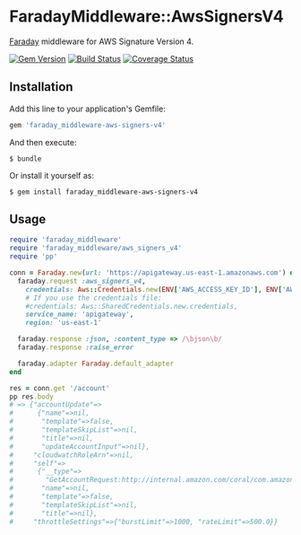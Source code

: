 # FaradayMiddleware::AwsSignersV4

[Faraday](https://github.com/lostisland/faraday) middleware for AWS Signature Version 4.

[![Gem Version](https://badge.fury.io/rb/faraday_middleware-aws-signers-v4.svg)](http://badge.fury.io/rb/faraday_middleware-aws-signers-v4)
[![Build Status](https://travis-ci.org/winebarrel/faraday_middleware-aws-signers-v4.svg)](https://travis-ci.org/winebarrel/faraday_middleware-aws-signers-v4)
[![Coverage Status](https://coveralls.io/repos/winebarrel/faraday_middleware-aws-signers-v4/badge.svg?branch=master&service=github)](https://coveralls.io/github/winebarrel/faraday_middleware-aws-signers-v4?branch=master)

## Installation

Add this line to your application's Gemfile:

```ruby
gem 'faraday_middleware-aws-signers-v4'
```

And then execute:

    $ bundle

Or install it yourself as:

    $ gem install faraday_middleware-aws-signers-v4

## Usage

```ruby
require 'faraday_middleware'
require 'faraday_middleware/aws_signers_v4'
require 'pp'

conn = Faraday.new(url: 'https://apigateway.us-east-1.amazonaws.com') do |faraday|
  faraday.request :aws_signers_v4,
    credentials: Aws::Credentials.new(ENV['AWS_ACCESS_KEY_ID'], ENV['AWS_SECRET_ACCESS_KEY']),
    # If you use the credentials file:
    #credentials: Aws::SharedCredentials.new.credentials,
    service_name: 'apigateway',
    region: 'us-east-1'

  faraday.response :json, :content_type => /\bjson\b/
  faraday.response :raise_error

  faraday.adapter Faraday.default_adapter
end

res = conn.get '/account'
pp res.body
# => {"accountUpdate"=>
#      {"name"=>nil,
#       "template"=>false,
#       "templateSkipList"=>nil,
#       "title"=>nil,
#       "updateAccountInput"=>nil},
#     "cloudwatchRoleArn"=>nil,
#     "self"=>
#      {"__type"=>
#        "GetAccountRequest:http://internal.amazon.com/coral/com.amazonaws.backplane.controlplane/",
#       "name"=>nil,
#       "template"=>false,
#       "templateSkipList"=>nil,
#       "title"=>nil},
#     "throttleSettings"=>{"burstLimit"=>1000, "rateLimit"=>500.0}}
```
